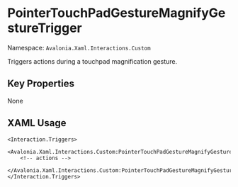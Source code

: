 # PointerTouchPadGestureMagnifyGestureTrigger

Namespace: `Avalonia.Xaml.Interactions.Custom`

Triggers actions during a touchpad magnification gesture.



## Key Properties
None

## XAML Usage
```xaml
<Interaction.Triggers>
  <Avalonia.Xaml.Interactions.Custom:PointerTouchPadGestureMagnifyGestureTrigger>
    <!-- actions -->
  </Avalonia.Xaml.Interactions.Custom:PointerTouchPadGestureMagnifyGestureTrigger>
</Interaction.Triggers>
```
